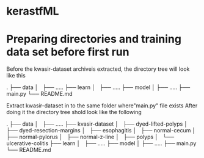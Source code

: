 # kerastfML

# Preparing directories and training data set before first run

Before the kwasir-dataset archiveis extracted, the directory tree will look like this

.
├── data
│   ├── .....
├── learn
│   ├── .....
├── model
│   ├── .....
├── main.py
└── README.md

Extract kwasir-dataset in to the same folder where"main.py" file exists
After doing it the directory tree shold look like the following

.
├── data
│   ├── .....
├── kvasir-dataset
│   ├── dyed-lifted-polyps
│   ├── dyed-resection-margins
│   ├── esophagitis
│   ├── normal-cecum
│   ├── normal-pylorus
│   ├── normal-z-line
│   ├── polyps
│   └── ulcerative-colitis
├── learn
│   ├── .....
├── model
│   ├── .....
├── main.py
└── README.md

